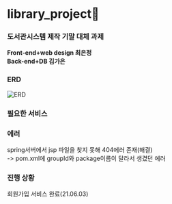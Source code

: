 # library_project📖
### 도서관시스템 제작 기말 대체 과제

<b>Front-end+web design 최은정</b><br>
<b>Back-end+DB 김가은</b>
<br>
### ERD
![ERD](https://user-images.githubusercontent.com/31676033/120523058-70726c80-c410-11eb-9b9d-adde3bfcb3ea.png)


### 필요한 서비스


### 에러

spring서버에서 jsp 파일을 찾지 못해 404에러 존재(해결)<br>
-> pom.xml에 groupId와 package이름이 달라서 생겼던 에러


### 진행 상황
회원가입 서비스 완료(21.06.03)
<br>
